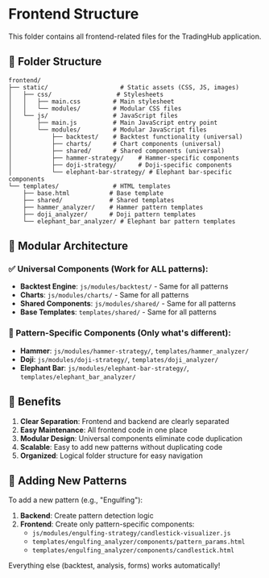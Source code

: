# Frontend Structure

This folder contains all frontend-related files for the TradingHub application.

## 📁 Folder Structure

```
frontend/
├── static/                    # Static assets (CSS, JS, images)
│   ├── css/                  # Stylesheets
│   │   ├── main.css         # Main stylesheet
│   │   └── modules/         # Modular CSS files
│   └── js/                  # JavaScript files
│       ├── main.js          # Main JavaScript entry point
│       └── modules/         # Modular JavaScript files
│           ├── backtest/    # Backtest functionality (universal)
│           ├── charts/      # Chart components (universal)
│           ├── shared/      # Shared components (universal)
│           ├── hammer-strategy/    # Hammer-specific components
│           ├── doji-strategy/      # Doji-specific components
│           └── elephant-bar-strategy/ # Elephant bar-specific components
└── templates/               # HTML templates
    ├── base.html           # Base template
    ├── shared/             # Shared templates
    ├── hammer_analyzer/    # Hammer pattern templates
    ├── doji_analyzer/      # Doji pattern templates
    └── elephant_bar_analyzer/ # Elephant bar pattern templates
```

## 🎯 Modular Architecture

### ✅ Universal Components (Work for ALL patterns):
- **Backtest Engine**: `js/modules/backtest/` - Same for all patterns
- **Charts**: `js/modules/charts/` - Same for all patterns  
- **Shared Components**: `js/modules/shared/` - Same for all patterns
- **Base Templates**: `templates/shared/` - Same for all patterns

### 🎨 Pattern-Specific Components (Only what's different):
- **Hammer**: `js/modules/hammer-strategy/`, `templates/hammer_analyzer/`
- **Doji**: `js/modules/doji-strategy/`, `templates/doji_analyzer/`
- **Elephant Bar**: `js/modules/elephant-bar-strategy/`, `templates/elephant_bar_analyzer/`

## 🚀 Benefits

1. **Clear Separation**: Frontend and backend are clearly separated
2. **Easy Maintenance**: All frontend code in one place
3. **Modular Design**: Universal components eliminate code duplication
4. **Scalable**: Easy to add new patterns without duplicating code
5. **Organized**: Logical folder structure for easy navigation

## 📝 Adding New Patterns

To add a new pattern (e.g., "Engulfing"):

1. **Backend**: Create pattern detection logic
2. **Frontend**: Create only pattern-specific components:
   - `js/modules/engulfing-strategy/candlestick-visualizer.js`
   - `templates/engulfing_analyzer/components/pattern_params.html`
   - `templates/engulfing_analyzer/components/candlestick.html`

Everything else (backtest, analysis, forms) works automatically!

